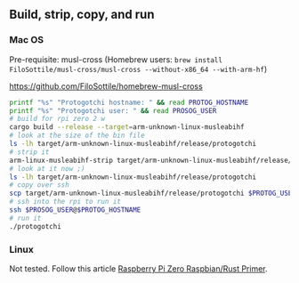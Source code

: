 ## Build, strip, copy, and run

### Mac OS

Pre-requisite: musl-cross (Homebrew users: `brew install FiloSottile/musl-cross/musl-cross --without-x86_64 --with-arm-hf`)

https://github.com/FiloSottile/homebrew-musl-cross

```bash
printf "%s" "Protogotchi hostname: " && read PROTOG_HOSTNAME
printf "%s" "Protogotchi user: " && read PROSOG_USER
# build for rpi zero 2 w
cargo build --release --target=arm-unknown-linux-musleabihf
# look at the size of the bin file
ls -lh target/arm-unknown-linux-musleabihf/release/protogotchi
# strip it
arm-linux-musleabihf-strip target/arm-unknown-linux-musleabihf/release/protogotchi
# look at it now ;)
ls -lh target/arm-unknown-linux-musleabihf/release/protogotchi
# copy over ssh
scp target/arm-unknown-linux-musleabihf/release/protogotchi $PROTOG_USER@$PROTOG_HOSTNAME:~/
# ssh into the rpi to run it
ssh $PROSOG_USER@$PROTOG_HOSTNAME
# run it
./protogotchi
```

### Linux

Not tested. Follow this article [Raspberry Pi Zero Raspbian/Rust Primer](https://dev.to/jeikabu/raspberry-pi-zero-raspbian-rust-primer-3aj6).
